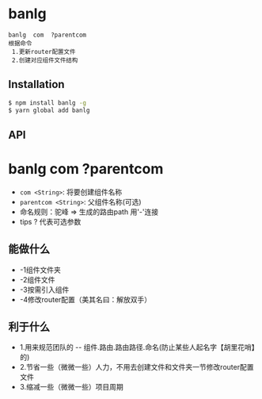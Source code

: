 
# banlg
```
banlg  com  ?parentcom
根据命令
 1.更新router配置文件
 2.创建对应组件文件结构
``` 

## Installation

```bash
$ npm install banlg -g
$ yarn global add banlg
```

## API
# banlg  com   ?parentcom
* `com <String>`: 将要创建组件名称 
* `parentcom <String>`: 父组件名称(可选)
* 命名规则：驼峰  =>  生成的路由path 用'-'连接
* tips ? 代表可选参数

## 能做什么
* -1组件文件夹
* -2组件文件
* -3按需引入组件
* -4修改router配置（美其名曰：解放双手）

## 利于什么
* 1.用来规范团队的 -- 组件.路由.路由路径.命名(防止某些人起名字【胡里花哨】的)
* 2.节省一些（微微一些）人力，不用去创建文件和文件夹一节修改router配置文件
* 3.缩减一些（微微一些）项目周期

